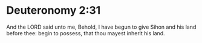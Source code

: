 # Deuteronomy 2:31

And the LORD said unto me, Behold, I have begun to give Sihon and his land before thee: begin to possess, that thou mayest inherit his land.